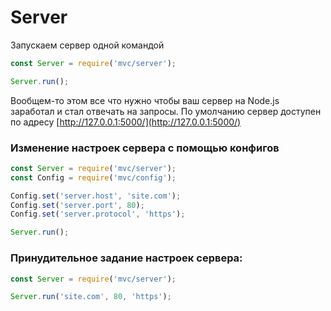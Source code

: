 # Server

Запускаем сервер одной командой 
 
```javascript
const Server = require('mvc/server');

Server.run();
```

Вообщем-то этом все что нужно чтобы ваш сервер на Node.js заработал и стал отвечать на запросы. По умолчанию сервер 
доступен по адресу [http://127.0.0.1:5000/](http://127.0.0.1:5000/)


### Изменение настроек сервера с помощью конфигов 
```javascript
const Server = require('mvc/server');
const Config = require('mvc/config');

Config.set('server.host', 'site.com');
Config.set('server.port', 80);
Config.set('server.protocol', 'https');

Server.run();
```


### Принудительное задание настроек сервера: 
```javascript
const Server = require('mvc/server');

Server.run('site.com', 80, 'https');
```